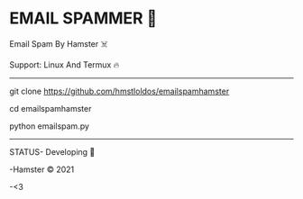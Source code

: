 # EMAIL SPAMMER 🤑

Email Spam By Hamster ☠️

Support: Linux And Termux 🔥

--------------------------------------------------
git clone https://github.com/hmstloldos/emailspamhamster

cd emailspamhamster

python emailspam.py

---------------------------------------------------

STATUS- Developing 👤

-Hamster © 2021 

-<3
